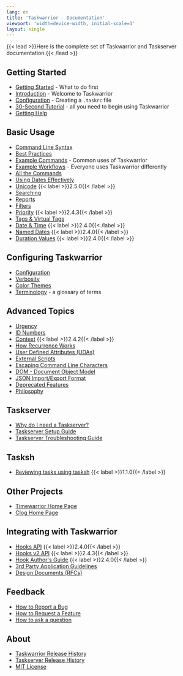 ```yaml
---
lang: en
title: 'Taskwarrior - Documentation'
viewport: 'width=device-width, initial-scale=1'
layout: single
---
```


{{< lead >}}Here is the complete set of Taskwarrior and Taskserver documentation.{{< /lead >}}

## Getting Started

- [Getting Started](/docs/start) - What to do first
- [Introduction](/docs/introduction) - Welcome to Taskwarrior
- [Configuration](/docs/configuration) - Creating a `.taskrc` file
- [30-Second Tutorial](/docs/30second) - all you need to begin using Taskwarrior
- [Getting Help](/docs/help)

## Basic Usage

- [Command Line Syntax](/docs/syntax)
- [Best Practices](/docs/best-practices)
- [Example Commands](/docs/examples) - Common uses of Taskwarrior
- [Example Workflows](/docs/workflow) - Everyone uses Taskwarrior differently
- [All the Commands](/docs/commands)
- [Using Dates Effectively](/docs/using_dates)
- [Unicode](/docs/unicode) {{< label >}}2.5.0{{< /label >}}
- [Searching](/docs/searching)
- [Reports](/docs/report)
- [Filters](/docs/filter)
- [Priority](/docs/priority) {{< label >}}2.4.3{{< /label >}}
- [Tags & Virtual Tags](/docs/tags)
- [Date & Time](/docs/dates) {{< label >}}2.4.0{{< /label >}}
- [Named Dates](/docs/named_dates) {{< label >}}2.4.0{{< /label >}}
- [Duration Values](/docs/durations) {{< label >}}2.4.0{{< /label >}}

## Configuring Taskwarrior

- [Configuration](/docs/configuration)
- [Verbosity](/docs/verbosity)
- [Color Themes](/docs/themes)
- [Terminology](/docs/terminology) - a glossary of terms

## Advanced Topics

- [Urgency](/docs/urgency)
- [ID Numbers](/docs/ids)
- [Context](/docs/context) {{< label >}}2.4.2{{< /label >}}
- [How Recurrence Works](/docs/recurrence)
- [User Defined Attributes (UDAs)](/docs/udas)
- [External Scripts](/tools)
- [Escaping Command Line Characters](/docs/escapes)
- [DOM - Document Object Model](/docs/dom)
- [JSON Import/Export Format](https://github.com/GothenburgBitFactory/taskwarrior/blob/develop/docs/rfcs/task.md)
- [Deprecated Features](/docs/deprecated)
- [Philosophy](/docs/philosophy)

## Taskserver
- [Why do I need a Taskserver?](/docs/taskserver/why)
- [Taskserver Setup Guide](https://gothenburgbitfactory.github.io/taskserver-setup)
- [Taskserver Troubleshooting Guide](https://gothenburgbitfactory.github.io/taskserver-troubleshooting)

## Tasksh
- [Reviewing tasks using tasksh](/docs/review) {{< label >}}1.1.0{{< /label >}}

## Other Projects
- [Timewarrior Home Page](https://timewarrior.net)
- [Clog Home Page](https://gothenburgbitfactory.org/clog)

## Integrating with Taskwarrior
- [Hooks API](/docs/hooks) {{< label >}}2.4.0{{< /label >}}
- [Hooks v2 API](/docs/hooks2) {{< label >}}2.4.3{{< /label >}}
- [Hook Author\'s Guide](/docs/hooks_guide) {{< label >}}2.4.0{{< /label >}}
- [3rd Party Application Guidelines](/docs/3rd-party)
- [Design Documents (RFCs)](https://github.com/GothenburgBitFactory/taskwarrior/tree/develop/docs/rfcs)

## Feedback
- [How to Report a Bug](/docs/bugs)
- [How to Request a Feature](/docs/features)
- [How to ask a question](http://www.catb.org/esr/faqs/smart-questions)

## About
- [Taskwarrior Release History](/docs/history)
- [Taskserver Release History](/docs/history_td)
- [MIT License](/docs/license)
